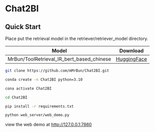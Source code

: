 # Chat2BI

## Quick Start

Place put the retrieval model in the retriever/retriever_model directory.

|      Model       |                                                              Download                                                              |
|:----------------:|:----------------------------------------------------------------------------------------------------------------------------------:|
|   MrBun/ToolRetrieval_IR_bert_based_chinese    |                          [HuggingFace](https://huggingface.co/MrBun/ToolRetrieval_IR_bert_based_chinese)                           |

```bash
git clone https://github.com/mMrBun/Chat2BI.git

conda create -n Chat2BI python=3.10

cona activate Chat2BI

cd Chat2BI

pip install -r requirements.txt

python web_server/web_demo.py
```
view the web demo at http://127.0.0.1:7860